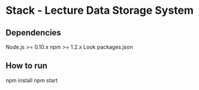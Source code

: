 # Stack - Lecture Data Storage System

## Dependencies
 Node.js >= 0.10.x
 npm >= 1.2.x 
 Look packages.json

## How to run
 npm install
 npm start
